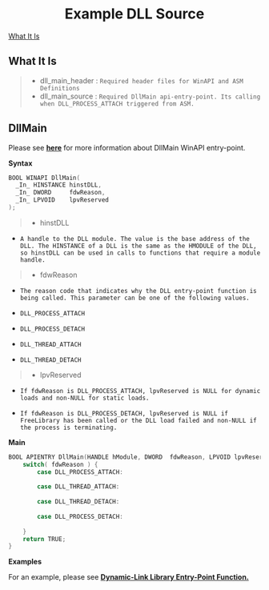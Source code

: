 <h1 align="center">Example DLL Source</h1>

[What It Is](#what-it-is)

## What It Is

> * dll_main_header : `Required header files for WinAPI and ASM Definitions`
> * dll_main_source : `Required DllMain api-entry-point. Its calling when DLL_PROCESS_ATTACH triggered from ASM.`

DllMain
--------------------------

Please see **[here](https://msdn.microsoft.com/en-us/library/windows/desktop/ms682583%28v=vs.85%29.aspx)** for more information about DllMain WinAPI entry-point.

**Syntax**

```c++
BOOL WINAPI DllMain(
  _In_ HINSTANCE hinstDLL,
  _In_ DWORD     fdwReason,
  _In_ LPVOID    lpvReserved
);
```

> * hinstDLL

* `A handle to the DLL module. The value is the base address of the DLL. The HINSTANCE of a DLL is the same as the HMODULE of the DLL, so hinstDLL can be used in calls to functions that require a module handle.`

> * fdwReason

* `The reason code that indicates why the DLL entry-point function is being called. This parameter can be one of the following values.`

* `DLL_PROCESS_ATTACH`
* `DLL_PROCESS_DETACH`
* `DLL_THREAD_ATTACH`
* `DLL_THREAD_DETACH`

> * lpvReserved

* `If fdwReason is DLL_PROCESS_ATTACH, lpvReserved is NULL for dynamic loads and non-NULL for static loads.`

* `If fdwReason is DLL_PROCESS_DETACH, lpvReserved is NULL if FreeLibrary has been called or the DLL load failed and non-NULL if the process is terminating.`

**Main**

```c++
BOOL APIENTRY DllMain(HANDLE hModule, DWORD  fdwReason, LPVOID lpvReserved) {
    switch( fdwReason ) {
        case DLL_PROCESS_ATTACH:
    
        case DLL_THREAD_ATTACH:
    
        case DLL_THREAD_DETACH:
    
        case DLL_PROCESS_DETACH:
     
    }
    return TRUE;
}
```

**Examples**

For an example, please see **[Dynamic-Link Library Entry-Point Function.](https://msdn.microsoft.com/en-us/library/windows/desktop/ms682596(v=vs.85).aspx)**
